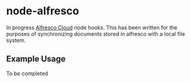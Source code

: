 # node-alfresco

In progress [Alfresco Cloud](https://my.alfresco.com/) node hooks.  This
has been written for the purposes of synchronizing documents stored in
alfresco with a local file system.

## Example Usage

To be completed
